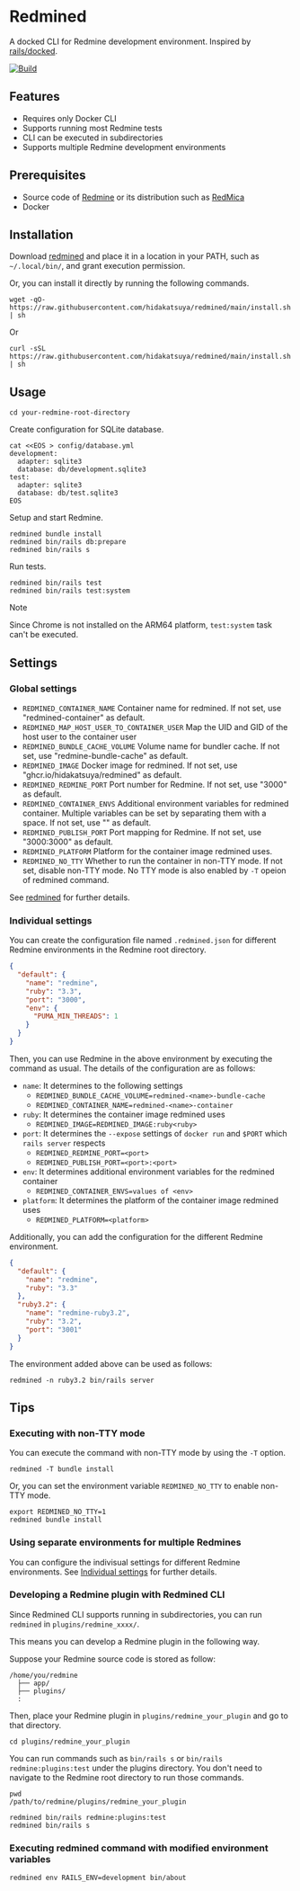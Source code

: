 # Redmined

A docked CLI for Redmine development environment. Inspired by [rails/docked](https://github.com/rails/docked).

[![Build](https://github.com/hidakatsuya/redmined/actions/workflows/test-and-build.yml/badge.svg)](https://github.com/hidakatsuya/redmined/actions/workflows/test-and-build.yml)

## Features

* Requires only Docker CLI
* Supports running most Redmine tests
* CLI can be executed in subdirectories
* Supports multiple Redmine development environments

## Prerequisites

* Source code of [Redmine](https://github.com/redmine/redmine) or its distribution such as [RedMica](https://github.com/redmica/redmica)
* Docker

## Installation

Download [redmined](./redmined) and place it in a location in your PATH, such as `~/.local/bin/`, and grant execution permission.

Or, you can install it directly by running the following commands.

```shell
wget -qO- https://raw.githubusercontent.com/hidakatsuya/redmined/main/install.sh | sh
```
Or
```shell
curl -sSL https://raw.githubusercontent.com/hidakatsuya/redmined/main/install.sh | sh
```

## Usage

```shell
cd your-redmine-root-directory
```

Create configuration for SQLite database.

```shell
cat <<EOS > config/database.yml
development:
  adapter: sqlite3
  database: db/development.sqlite3
test:
  adapter: sqlite3
  database: db/test.sqlite3
EOS
```

Setup and start Redmine.

```shell
redmined bundle install
redmined bin/rails db:prepare
redmined bin/rails s
```

Run tests.

```shell
redmined bin/rails test
redmined bin/rails test:system
```

> [!NOTE]
> Since Chrome is not installed on the ARM64 platform, `test:system` task can't be executed.

## Settings

### Global settings

* `REDMINED_CONTAINER_NAME` Container name for redmined. If not set, use "redmined-container" as default.
* `REDMINED_MAP_HOST_USER_TO_CONTAINER_USER` Map the UID and GID of the host user to the container user
* `REDMINED_BUNDLE_CACHE_VOLUME` Volume name for bundler cache. If not set, use "redmine-bundle-cache" as default.
* `REDMINED_IMAGE` Docker image for redmined. If not set, use "ghcr.io/hidakatsuya/redmined" as default.
* `REDMINED_REDMINE_PORT` Port number for Redmine. If not set, use "3000" as default.
* `REDMINED_CONTAINER_ENVS` Additional environment variables for redmined container. Multiple variables can be set by separating them with a space. If not set, use "" as default.
* `REDMINED_PUBLISH_PORT` Port mapping for Redmine. If not set, use "3000:3000" as default.
* `REDMINED_PLATFORM` Platform for the container image redmined uses.
* `REDMINED_NO_TTY` Whether to run the container in non-TTY mode. If not set, disable non-TTY mode. No TTY mode is also enabled by `-T` opeion of redmined command.

See [redmined](https://github.com/hidakatsuya/redmined/blob/main/redmined) for further details.

### Individual settings

You can create the configuration file named `.redmined.json` for different Redmine environments in the Redmine root directory.

```json
{
  "default": {
    "name": "redmine",
    "ruby": "3.3",
    "port": "3000",
    "env": {
      "PUMA_MIN_THREADS": 1
    }
  }
}
```

Then, you can use Redmine in the above environment by executing the command as usual. The details of the configuration are as follows:

* `name`: It determines to the following settings
  * `REDMINED_BUNDLE_CACHE_VOLUME=redmined-<name>-bundle-cache`
  * `REDMINED_CONTAINER_NAME=redmined-<name>-container`
* `ruby`: It determines the container image redmined uses
  * `REDMINED_IMAGE=REDMINED_IMAGE:ruby<ruby>`
* `port`: It determines the `--expose` settings of `docker run` and `$PORT` which `rails server` respects
  * `REDMINED_REDMINE_PORT=<port>`
  * `REDMINED_PUBLISH_PORT=<port>:<port>`
* `env`: It determines additional environment variables for the redmined container
  * `REDMINED_CONTAINER_ENVS=values of <env>`
* `platform`: It determines the platform of the container image redmined uses
  * `REDMINED_PLATFORM=<platform>`

Additionally, you can add the configuration for the different Redmine environment.

```json
{
  "default": {
    "name": "redmine",
    "ruby": "3.3"
  },
  "ruby3.2": {
    "name": "redmine-ruby3.2",
    "ruby": "3.2",
    "port": "3001"
  }
}
```

The environment added above can be used as follows:

```
redmined -n ruby3.2 bin/rails server
```

## Tips

### Executing with non-TTY mode

You can execute the command with non-TTY mode by using the `-T` option.

```shell
redmined -T bundle install
```

Or, you can set the environment variable `REDMINED_NO_TTY` to enable non-TTY mode.

```shell
export REDMINED_NO_TTY=1
redmined bundle install
```

### Using separate environments for multiple Redmines

You can configure the indivisual settings for different Redmine environments. See [Individual settings](#individual-settings) for further details.

### Developing a Redmine plugin with Redmined CLI

Since Redmined CLI supports running in subdirectories, you can run `redmined` in `plugins/redmine_xxxx/`.

This means you can develop a Redmine plugin in the following way.

Suppose your Redmine source code is stored as follow:
```
/home/you/redmine
  ├── app/
  ├── plugins/
  :
```

Then, place your Redmine plugin in `plugins/redmine_your_plugin` and go to that directory.

```shell
cd plugins/redmine_your_plugin
```

You can run commands such as `bin/rails s` or `bin/rails redmine:plugins:test` under the plugins directory. You don't need to navigate to the Redmine root directory to run those commands.

```shell
pwd
/path/to/redmine/plugins/redmine_your_plugin

redmined bin/rails redmine:plugins:test
redmined bin/rails s
```

### Executing redmined command with modified environment variables

```shell
redmined env RAILS_ENV=development bin/about
```
